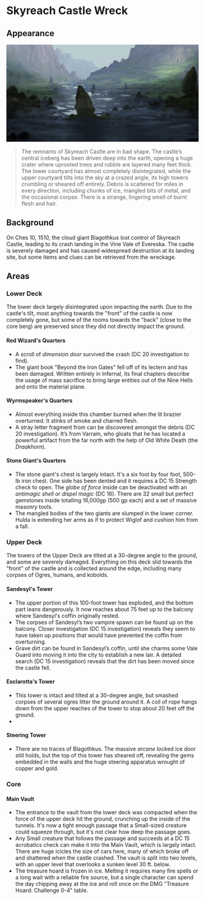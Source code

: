 # Skyreach Castle Wreck
## Appearance

![fantasy_landscape_by_jjpeabody_d72jtd0.jpg](../../images/backgrounds/fantasy_landscape_by_jjpeabody_d72jtd0.jpg)

> The remnants of Skyreach Castle are in bad shape. The castle’s central iceberg has been driven deep into the earth, opening a huge crater where uprooted trees and rubble are layered many feet thick. The lower courtyard has almost completely disintegrated, while the upper courtyard tilts into the sky at a crazed angle, its high towers crumbling or sheared off entirely. Debris is scattered for miles in every direction, including chunks of ice, mangled bits of metal, and the occasional corpse. There is a strange, lingering smell of burnt flesh and hair.
## Background
On Ches 10, 1510, the cloud giant Blagothkus lost control of Skyreach Castle, leading to its crash landing in the Vine Vale of Evereska. The castle is severely damaged and has caused widespread destruction at its landing site, but some items and clues can be retrieved from the wreckage.
## Areas
### Lower Deck
The lower deck largely disintegrated upon impacting the earth. Due to the castle's tilt, most anything towards the "front" of the castle is now completely gone, but some of the rooms towards the "back" (close to the core berg) are preserved since they did not directly impact the ground.
#### Red Wizard's Quarters
- A scroll of *dimension door* survived the crash (DC 20 investigation to find).
- The giant book "Beyond the Iron Gates" fell off of its lectern and has been damaged. Written entirely in Infernal, its final chapters describe the usage of mass sacrifice to bring large entities out of the Nine Hells and onto the material plane.
#### Wyrmspeaker's Quarters
- Almost everything inside this chamber burned when the lit brazier overturned. It stinks of smoke and charred flesh.
- A stray letter fragment from can be discovered amongst the debris (DC 20 investigation). It’s from Varram, who gloats that he has located a powerful artifact from the far north with the help of Old White Death (the *Draakhorn*).
#### Stone Giant's Quarters
- The stone giant's chest is largely intact. It's a six foot by four foot, 500-lb iron chest. One side has been dented and it requires a DC 15 Strength check to open. The *globe of force* inside can be deactivated with an *antimagic shell* or *dispel magic* (DC 16). There are 32 small but perfect gemstones inside totalling 16,000gp (500 gp each) and a set of massive masonry tools.
- The mangled bodies of the two giants are slumped in the lower corner. Hulda is extending her arms as if to protect Wiglof and cushion him from a fall.
### Upper Deck
The towers of the Upper Deck are tilted at a 30-degree angle to the ground, and some are severely damaged. Everything on this deck slid towards the "front" of the castle and is collected around the edge, including many corpses of Ogres, humans, and kobolds.
#### Sandesyl's Tower
- The upper portion of this 100-foot tower has exploded, and the bottom part leans dangerously. It now reaches about 75 feet up to the balcony where Sandesyl's coffin originally rested.
- The corpses of Sandesyl’s two vampire spawn can be found up on the balcony. Closer investigation (DC 15 investigation) reveals they seem to have taken up positions that would have prevented the coffin from overturning.
- Grave dirt can be found in Sandesyl’s coffin, until she charms some Vale Guard into moving it into the city to establish a new lair. A detailed search (DC 15 investigation) reveals that the dirt has been moved since the castle fell.
#### Esclarotta's Tower
- This tower is intact and tilted at a 30-degree angle, but smashed corpses of several ogres litter the ground around it. A coil of rope hangs down from the upper reaches of the tower to stop about 20 feet off the ground.
- 
#### Steering Tower
- There are no traces of Blagothkus. The massive *arcane lock*ed ice door still holds, but the top of this tower has sheared off, revealing the gems embedded in the walls and the huge steering apparatus wrought of copper and gold.
### Core
#### Main Vault
- The entrance to the vault from the lower deck was compacted when the force of the upper deck hit the ground, crunching up the inside of the tunnels. It's now a tight enough passage that a Small-sized creature could squeeze through, but it's not clear how deep the passage goes.
- Any Small creature that follows the passage and succeeds at a DC 15 acrobatics check can make it into the Main Vault, which is largely intact. There are huge icicles the size of cars here, many of which broke off and shattered when the castle crashed. The vault is split into two levels, with an upper level that overlooks a sunken level 30 ft. below.
- The treasure hoard is frozen in ice. Melting it requires many fire spells or a long wait with a reliable fire source, but a single character can spend the day chipping away at the ice and roll once on the DMG "Treasure Hoard: Challenge 0-4" table.